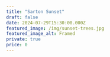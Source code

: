 ```yaml
---
title: "Sarton Sunset"
draft: false
date: 2024-07-29T15:30:00.000Z
featured_image: /img/sunset-trees.jpg
featured_image_alt: Framed
private: true
price: 0
---
```

